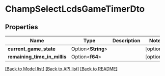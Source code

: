 # ChampSelectLcdsGameTimerDto

## Properties

Name | Type | Description | Notes
------------ | ------------- | ------------- | -------------
**current_game_state** | Option<**String**> |  | [optional]
**remaining_time_in_millis** | Option<**f64**> |  | [optional]

[[Back to Model list]](../README.md#documentation-for-models) [[Back to API list]](../README.md#documentation-for-api-endpoints) [[Back to README]](../README.md)



